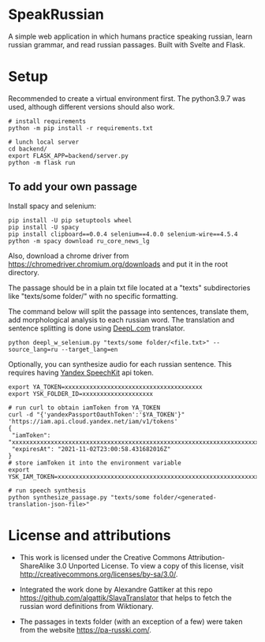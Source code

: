 # SpeakRussian

A simple web application in which humans practice speaking russian, learn russian grammar, and read russian passages.
Built with Svelte and Flask.

# Setup
Recommended to create a virtual environment first. The python3.9.7 was used, although different versions should also work. 
```
# install requirements
python -m pip install -r requirements.txt

# lunch local server
cd backend/
export FLASK_APP=backend/server.py
python -m flask run
```


## To add your own passage
Install spacy and selenium:
```
pip install -U pip setuptools wheel
pip install -U spacy
pip install clipboard==0.0.4 selenium==4.0.0 selenium-wire==4.5.4
python -m spacy download ru_core_news_lg
```

Also, download a chrome driver from https://chromedriver.chromium.org/downloads and put it in the root directory.

The passage should be in a plain txt file located at a "texts" subdirectories like "texts/some folder/" with no specific formatting.

The command below will split the passage into sentences, translate them, add morphological analysis to each russian word.
The translation and sentence splitting is done using [DeepL.com](https://www.deepl.com/translator) translator.
```
python deepl_w_selenium.py "texts/some folder/<file.txt>" --source_lang=ru --target_lang=en
```

Optionally, you can synthesize audio for each russian sentence. This requires having [Yandex SpeechKit](https://cloud.yandex.ru/services/speechkit) api token.

```
export YA_TOKEN=xxxxxxxxxxxxxxxxxxxxxxxxxxxxxxxxxxxxxxx
export YSK_FOLDER_ID=xxxxxxxxxxxxxxxxxxxx

# run curl to obtain iamToken from YA_TOKEN
curl -d "{'yandexPassportOauthToken':'$YA_TOKEN'}" 'https://iam.api.cloud.yandex.net/iam/v1/tokens'
{
 "iamToken": "xxxxxxxxxxxxxxxxxxxxxxxxxxxxxxxxxxxxxxxxxxxxxxxxxxxxxxxxxxxxxxxxxxxxxxxxxxxxxxxxxxxxxxxxxxxxxxxxxxxxxxxxxxxxxxxxxxxxxxxxxxxxxxxxxxxxxxxxxxxxxxxxxxxxxxxxxxxxxxxxxxxxxxxxxxxxxxxxxxxxxxxxxx",
 "expiresAt": "2021-11-02T23:00:58.431682016Z"
}
# store iamToken it into the environment variable
export YSK_IAM_TOKEN=xxxxxxxxxxxxxxxxxxxxxxxxxxxxxxxxxxxxxxxxxxxxxxxxxxxxxxxxxxxxxxxxxxxxxxxxxxxxxxxxxxxxxxxxxxxxxxxxxxxxxxxxxxxxxxxxxxxxxxxxxxxxxxxxxxxxxxxxxxxxxxxxxxxxxxxxxxxxxxxxxxxxxxxxxxxxxxxxxxxxxxxxxx

# run speech synthesis
python synthesize_passage.py "texts/some folder/<generated-translation-json-file>"
```


# License and attributions

- This work is licensed under the Creative Commons Attribution-ShareAlike 3.0 Unported License. To view a copy of this license, visit http://creativecommons.org/licenses/by-sa/3.0/.

- Integrated the work done by Alexandre Gattiker at this repo https://github.com/algattik/SlavaTranslator that helps to fetch the russian word definitions from Wiktionary.

- The passages in texts folder (with an exception of a few) were taken  from the website https://pa-russki.com/.